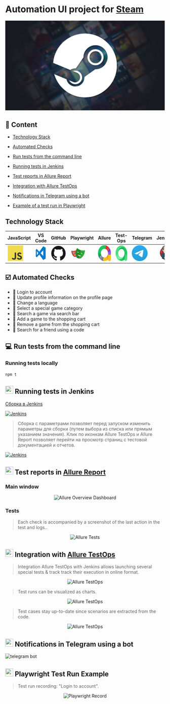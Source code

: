 <h1 >Automation UI project for <a href="https://store.steampowered.com/ ">Steam</a></h1>

![Steam_logo.svg.png](src/images/logo.jpg)

## :bookmark_tabs: Сontent

- <a href="#tools">Technology Stack</a>

- <a href="#cases">Automated Checks</a>

- <a href="#console">Run tests from the command line</a>

- <a href="#jenkins">Running tests in Jenkins</a>

- <a href="#allure">Test reports in Allure Report</a>

- <a href="#allure-testops">Integration with Allure TestOps</a>

- <a href="#telegram">Notifications in Telegram using a bot</a>

- <a href="#video">Example of a test run in Playwright</a>

<a id="tools"></a>

## Technology Stack

| JavaScript                                                                                                    | VS Code                                                                                                                             | GitHub                                                                                                    | Playwright                                                                                                         | Allure                                                                                                          | Test-Ops                                                                                                      | Telegram                                                                                                        |                                                                                                         Jenkins |
| :------------------------------------------------------------------------------------------------------------ | ----------------------------------------------------------------------------------------------------------------------------------- | --------------------------------------------------------------------------------------------------------- | ------------------------------------------------------------------------------------------------------------------ | --------------------------------------------------------------------------------------------------------------- | ------------------------------------------------------------------------------------------------------------- | --------------------------------------------------------------------------------------------------------------- | --------------------------------------------------------------------------------------------------------------: |
| <a href="https://nodejs.org/en"><img src="src/images/JavaScript.svg" width="50" height="50"  alt="Java"/></a> | <a id ="tech" href="https://code.visualstudio.com/"><img src="src/images/VSCode Image.png" width="50" height="50"  alt="IDEA"/></a> | <a href="https://github.com/"><img src="src/images/gitHub.svg" width="50" height="50"  alt="Github"/></a> | <a href="https://playwright.dev/"><img src="src/images/playwright.svg" width="50" height="50"  alt="JUnit 5"/></a> | <a href="https://allurereport.org/"><img src="src/images/allure.png" width="50" height="50"  alt="Gradle"/></a> | <a href="https://qatools.ru/"><img src="src/images/test-ops.png" width="50" height="50"  alt="Selenide"/></a> | <a href="https://telegram.org/"><img src="src/images/telegram.svg" width="50" height="50"  alt="Selenoid"/></a> | <a href="https://www.jenkins.io/"><img src="src/images/jenkins.svg" width="50" height="50"  alt="Jenkins"/></a> |

<a id="cases"></a>

## :ballot_box_with_check: Automated Checks

- :small_blue_diamond: Login to account
- :small_blue_diamond: Update profile information on the profile page
- :small_blue_diamond: Change a language
- :small_blue_diamond: Select a special game category
- :small_blue_diamond: Search a game via search bar
- :small_blue_diamond: Add a game to the shopping cart
- :small_blue_diamond: Remove a game from the shopping cart
- :small_blue_diamond: Search for a friend using a code

<a id="console"></a>

## :computer: Run tests from the command line

### Running tests locally

```
npm t
```

<a id="jenkins"></a>

## <img src="media/logo/Jenkins.svg" width="25" height="25"/></a> Running tests in Jenkins

<a target="_blank" href="https://jenkins.autotests.cloud/job/18-johnnyhlammaster-steamUiProject
/">Сборка в Jenkins</a>

<p align="center">

<a href="https://jenkins.autotests.cloud/job/AD_demo_ui_steam/"><img src="media/screenshots/jenkins.jpg" alt="Jenkins"/></a>

> Сборка с параметрами позволяет перед запуском изменить параметры для сборки (путем выбора из списка или прямым указанием значения).
> Клик по иконкам Allure TestOps и Allure Report позволяет перейти на просмотр страниц с тестовой документацией и отчетов.

<a href="https://jenkins.autotests.cloud/job/AD_demo_ui_steam/"><img src="media/screenshots/param.png" alt="Jenkins"/></a>

</p>

<a id="allure"></a>

## <img src="media/logo/Allure.svg" width="25" height="25"/></a> Test reports in [Allure Report](https://jenkins.autotests.cloud/job/18-johnnyhlammaster-steamUiProject/20/allure/)

### Main window

<p align="center">
<img title="Allure Overview Dashboard" src="media/screenshots/alluremain.jpg">
</p>

### Tests

> Each check is accompanied by a screenshot of the last action in the test and logs..

<p align="center">
<img title="Allure Tests" src="media/screenshots/allure2.jpg">
</p>

<a id="allure-testops"></a>

## <img src="media/logo/Allure_TO.svg" width="25" height="25"/></a> Integration with [Allure TestOps](https://allure.autotests.cloud/project/2296/dashboards)

> Integration Allure TestOps with Jenkins allows launching several special tests & track track their execution in online format.

<p align="center">
<img title="Allure TestOps" src="media/screenshots/photo_2023-05-24_15-30-17.jpg">
</p>

> Test runs can be visualized as charts.

<p align="center">
<img title="Allure TestOps" src="media/screenshots/dashboard.jpg">
</p>

> Test cases stay up-to-date since scenarios are extracted from the code.

<p align="center">
<img title="Allure TestOps" src="media/screenshots/testk.jpg">
</p>

<a id="telegram"></a>

## <img src="media/logo/Telegram.svg" width="25" height="25"/></a> Notifications in Telegram using a bot

<p >
<img title="telegram bot" src="media/screenshots/tele.jpg">
</p>

<a id="video"></a>

## <img src="media/logo/Selenoid.svg" width="25" height="25"/></a> Playwright Test Run Example

> Test run recording: "Login to account".

<p align="center">
  <img title="Playwright Record" src="media/video/d879d2ab0c4ea4a2f7871c48c2b2df0b.gif">
</p>
